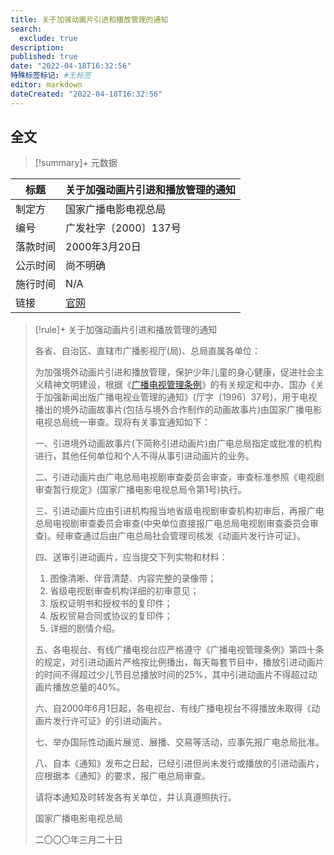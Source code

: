 ```yaml
---
title: 关于加强动画片引进和播放管理的通知
search:
  exclude: true
description:
published: true
date: "2022-04-18T16:32:56"
特殊标签标记: #无标签
editor: markdown
dateCreated: "2022-04-18T16:32:56"
---
```


## 全文

> [!summary]+ 元数据
>
> <div markdown=1 class="infobox">
>
| 标题     | 关于加强动画片引进和播放管理的通知 |
| -------- | ---------------------------------- |
| 制定方   | 国家广播电影电视总局               |
| 编号     | 广发社字〔2000〕137号              |
| 落款时间 | 2000年3月20日                      |
| 公示时间 | 尚不明确                           |
| 施行时间 | N/A                                |
| 链接     | [官网][]                           |
>
> </div>

[官网]: https://web.archive.org/web/20220418083504/http://www.gov.cn/gongbao/content/2000/content_60451.htm

> [!rule]+ 关于加强动画片引进和播放管理的通知
>
> 各省、自治区、直辖市广播影视厅(局)、总局直属各单位：
>
> 为加强境外动画片引进和播放管理，保护少年儿童的身心健康，促进社会主义精神文明建设，根据《[广播电视管理条例](/rule/国务院/广播电视管理条例.md)》的有关规定和中办、国办《关于加强新闻出版广播电视业管理的通知》(厅字〔1996〕37号)，用于电视播出的境外动画故事片(包括与境外合作制作的动画故事片)由国家广播电影电视总局统一审查。现将有关事宜通知如下：
>
> 一、引进境外动画故事片(下简称引进动画片)由广电总局指定或批准的机构进行，其他任何单位和个人不得从事引进动画片的业务。
>
> 二、引进动画片由广电总局电视剧审查委员会审查，审查标准参照《电视剧审查暂行规定》(国家广播电影电视总局令第1号)执行。
>
> 三、引进动画片应由引进机构报当地省级电视剧审查机构初审后，再报广电总局电视剧审查委员会审查(中央单位直接报广电总局电视剧审查委员会审查)。经审查通过后由广电总局社会管理司核发《动画片发行许可证》。
>
> 四、送审引进动画片，应当提交下列实物和材料：
>
> 1. 图像清晰、伴音清楚、内容完整的录像带；
> 2. 省级电视剧审查机构详细的初审意见；
> 3. 版权证明书和授权书的复印件；
> 4. 版权贸易合同或协议的复印件；
> 5. 详细的剧情介绍。
>
> 五、各电视台、有线广播电视台应严格遵守《广播电视管理条例》第四十条的规定，对引进动画片严格按比例播出，每天每套节目中，播放引进动画片的时间不得超过少儿节目总播放时间的25%，其中引进动画片不得超过动画片播放总量的40%。
>
> 六、自2000年6月1日起，各电视台、有线广播电视台不得播放未取得《动画片发行许可证》的引进动画片。
>
> 七、举办国际性动画片展览、展播、交易等活动，应事先报广电总局批准。
>
> 八、自本《通知》发布之日起，已经引进但尚未发行或播放的引进动画片，应根据本《通知》的要求，报广电总局审查。
>
> 请将本通知及时转发各有关单位，并认真遵照执行。
>
> 国家广播电影电视总局
>
> 二〇〇〇年三月二十日
